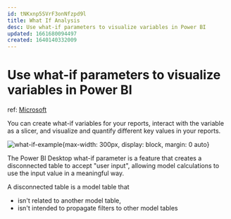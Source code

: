 ```yaml
---
id: tNKxnp5SVrF3onNfzpd9l
title: What If Analysis
desc: Use what-if parameters to visualize variables in Power BI
updated: 1661680094497
created: 1640140332009
---
```

# Use what-if parameters to visualize variables in Power BI

ref: [Microsoft](https://docs.microsoft.com/en-us/power-bi/transform-model/desktop-what-if)

You can create what-if variables for your reports, interact with the variable as a slicer, and visualize and quantify different key values in your reports.

![what-if-example](https://docs.microsoft.com/en-us/power-bi/transform-model/media/desktop-what-if/what-if_08.png){max-width: 300px, display: block, margin: 0 auto}

The Power BI Desktop what-if parameter is a feature that creates a disconnected table to accept "user input", allowing model calculations to use the input value in a meaningful way.

A disconnected table is a model table that
- isn't related to another model table, 
- isn't intended to propagate filters to other model tables
